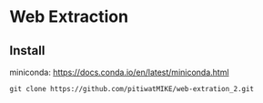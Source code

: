 # Web Extraction
## Install
miniconda: https://docs.conda.io/en/latest/miniconda.html

```
git clone https://github.com/pitiwatMIKE/web-extration_2.git
```



